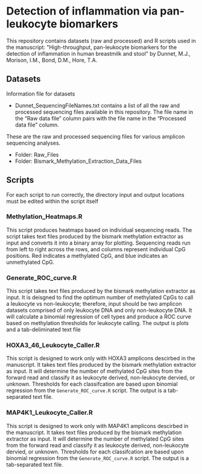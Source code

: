 # Detection of inflammation via pan-leukocyte biomarkers
This repository contains datasets (raw and processed) and R scripts used in the manuscript: "High-throughput, pan-leukocyte biomarkers for the detection of inflammation in human breastmilk and stool" by Dunnet, M.J., Morison, I.M., Bond, D.M., Hore, T.A.

## Datasets
Information file for datasets
-	Dunnet_SequencingFileNames.txt contains a list of all the raw and processed sequencing files available in this repository. The file name in the “Raw data file” column pairs with the file name in the “Processed data file” column.

These are the raw and processed sequencing files for various amplicon sequencing analyses.
-	Folder: Raw_Files
-	Folder: Bismark_Methylation_Extraction_Data_Files

## Scripts
For each script to run correctly, the directory input and output locations must be edited within the script itself

### Methylation_Heatmaps.R
This script produces heatmaps based on individual sequencing reads. The script takes text files produced by the bismark methylation extractor as input and converts it into a binary array for plotting. Sequencing reads run from left to right across the rows, and columns represent individual CpG positions. Red indicates a methylated CpG, and blue indicates an unmethylated CpG. 

### Generate_ROC_curve.R
This script takes text files produced by the bismark methylation extractor as input. It is deisgned to find the optimum number of methylated CpGs to call a leukocyte vs non-leukocyte; therefore, input should be two amplicon datasets comprised of  only leukocyte DNA and only non-leukocyte DNA. It will calculate a binomial regression of cell types and produce a ROC curve based on methylation thresholds for leukocyte calling. The output is plots and a tab-deliminated text file

### HOXA3_46_Leukocyte_Caller.R
This script is designed to work only with HOXA3 amplicons descirbed in the manuscript. It takes text files produced by the bismark methylation extractor as input. It will determine the number of methylated CpG sites from the forward read and classify it as leukocyte derived, non-leukocyte dervied, or unknown. Thresholds for each classifcation are based upon binomial regression from the `Generate_ROC_curve.R` script. The output is a tab-separated text file.

### MAP4K1_Leukocyte_Caller.R
This script is designed to work only with MAP4K1 amplicons descirbed in the manuscript. It takes text files produced by the bismark methylation extractor as input. It will determine the number of methylated CpG sites from the forward read and classify it as leukocyte derived, non-leukocyte dervied, or unknown. Thresholds for each classifcation are based upon binomial regression from the `Generate_ROC_curve.R` script. The output is a tab-separated text file.
